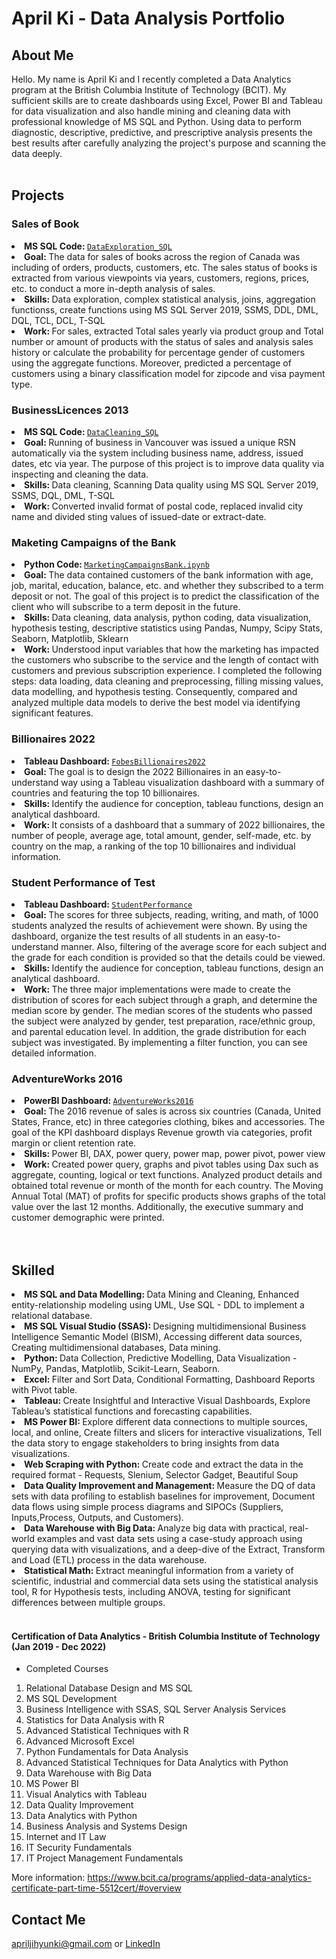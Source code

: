 # April Ki - Data Analysis Portfolio

## About Me
Hello. My name is April Ki and I recently completed a Data Analytics program at the British Columbia Institute of Technology (BCIT). 
My sufficient skills are to create dashboards using Excel, Power BI and Tableau for data visualization and also handle mining and cleaning data with professional knowledge of MS SQL and Python. Using data to perform diagnostic, descriptive, predictive, and prescriptive analysis presents the best results after carefully analyzing the project's purpose and scanning the data deeply.
</br></br>

## Projects

### Sales of Book 
<li><strong>MS SQL Code: </strong><a href="https://github.com/AprilKi/DataAnalysisPortfolio/blob/main/DataExplorationSQL">
<code>DataExploration_SQL</code></a></li>
<li><strong>Goal: </strong> The data for sales of books across the region of Canada was including of orders, products, customers, etc. The sales status of books is extracted from various viewpoints via years, customers, regions, prices, etc. to conduct a more in-depth analysis of sales.</li>
<li><strong>Skills: </strong> Data exploration, complex statistical analysis, joins, aggregation functionss, create functions using MS SQL Server 2019, SSMS, DDL, DML, DQL, TCL, DCL, T-SQL</li>
<li><strong>Work: </strong> For sales, extracted Total sales yearly via product group and Total number or amount of products with the status of sales and analysis sales history or calculate the probability for percentage gender of customers using the aggregate functions. Moreover, predicted a percentage of customers using a binary classification model for zipcode and visa payment type.</li>


### BusinessLicences 2013
<li><strong>MS SQL Code: </strong><a href="https://github.com/AprilKi/DataAnalysisPortfolio/blob/main/DataCleaningSQL.sql">
<code>DataCleaning_SQL</code></a></li>
<li><strong>Goal: </strong> Running of business in Vancouver was issued a unique RSN automatically via the system including business name, address, issued dates, etc via year. The purpose of this project is to improve data quality via inspecting and cleaning the data.</li>
<li><strong>Skills: </strong> Data cleaning, Scanning Data quality using MS SQL Server 2019, SSMS, DQL, DML, T-SQL</li>
<li><strong>Work: </strong> Converted invalid format of postal code, replaced invalid city name and divided sting values of issued-date or extract-date.</li>


### Maketing Campaigns of the Bank 
<li><strong>Python Code: </strong><a href="https://github.com/AprilKi/Data_Analysis_Portfolio/blob/main/MarketingCampaignsBank.ipynb"><code>MarketingCampaignsBank.ipynb</code></a></li>
<li><strong>Goal: </strong>The data contained customers of the bank information with age, job, marital, education, balance, etc. and whether they subscribed to a term deposit or not. The goal of this project is to predict the classification of the client who will subscribe to a term deposit in the future.</li>
<li><strong>Skills: </strong> Data cleaning, data analysis, python coding, data visualization, hypothesis testing, descriptive statistics using Pandas, Numpy, Scipy Stats, Seaborn, Matplotlib, Sklearn</li>
<li><strong>Work: </strong> Understood input variables that how the marketing has impacted the customers who subscribe to the service and the length of contact with customers and previous subscription experience. I completed the following steps: data loading, data cleaning and preprocessing, filling missing values, data modelling, and hypothesis testing. Consequently, compared and analyzed multiple data models to derive the best model via identifying significant features. </li>


### Billionaires 2022
<li><strong>Tableau Dashboard: </strong><a href="https://public.tableau.com/app/profile/jihyun.ki4896/viz/BILLIONAIRES2022/FobesBillionaires2022"><code>FobesBillionaires2022</code></a></li>
<li><strong>Goal: </strong> The goal is to design the 2022 Billionaires in an easy-to-understand way using a Tableau visualization dashboard with a summary of countries and featuring the top 10 billionaires.</li>
<li><strong>Skills: </strong> Identify the audience for conception, tableau functions, design an analytical dashboard.</li>
<li><strong>Work: </strong> It consists of a dashboard that a summary of 2022 billionaires, the number of people, average age, total amount, gender, self-made, etc. by country on the map, a ranking of the top 10 billionaires and individual information.</li>


### Student Performance of Test
<li><strong>Tableau Dashboard: </strong><a href="https://public.tableau.com/app/profile/jihyun.ki4896/viz/StudentPerfomance_16594734536610/Student"><code>StudentPerformance</code></a></li>
<li><strong>Goal: </strong>The scores for three subjects, reading, writing, and math, of 1000 students analyzed the results of achievement were shown. By using the dashboard, organize the test results of all students in an easy-to-understand manner. Also, filtering of the average score for each subject and the grade for each condition is provided so that the details could be viewed.</li>
<li><strong>Skills: </strong> Identify the audience for conception, tableau functions, design an analytical dashboard.</li>
<li><strong>Work: </strong> The three major implementations were made to create the distribution of scores for each subject through a graph, and determine the median score by gender. The median scores of the students who passed the subject were analyzed by gender, test preparation, race/ethnic group, and parental education level. In addition, the grade distribution for each subject was investigated. By implementing a filter function, you can see detailed information.</li>


### AdventureWorks 2016 
<li><strong>PowerBI Dashboard: </strong><a href="https://github.com/AprilKi/DataAnalysisPortfolio/blob/main/AdventureWorksPowerBI.pdf">
<code>AdventureWorks2016</code></a></li>
<li><strong>Goal: </strong> The 2016 revenue of sales is across six countries (Canada, United States, France, etc) in three categories clothing, bikes and accessories. The goal of the KPI dashboard displays Revenue growth via categories, profit margin or client retention rate.</li>
<li><strong>Skills: </strong> Power BI, DAX, power query, power map, power pivot, power view</li>
<li><strong>Work: </strong> Created power query, graphs and pivot tables using Dax such as aggregate, counting, logical or text functions. Analyzed product details and obtained total revenue or month of the month for each country. The Moving Annual Total (MAT) of profits for specific products shows graphs of the total value over the last 12 months. Additionally, the executive summary and customer demographic were printed.</li>
</br></br>


## Skilled
<li><strong>MS SQL and Data Modelling: </strong> Data Mining and Cleaning, Enhanced entity-relationship modeling using UML, Use SQL - DDL to implement a relational database. </li>
<li><strong>MS SQL Visual Studio (SSAS): </strong> Designing multidimensional Business Intelligence Semantic Model (BISM), Accessing different data sources, Creating multidimensional databases, Data mining.</li>
<li><strong>Python: </strong> Data Collection, Predictive Modelling, Data Visualization - NumPy, Pandas, Matplotlib, Scikit-Learn, Seaborn.</li>
<li><strong>Excel: </strong> Filter and Sort Data, Conditional Formatting, Dashboard Reports with Pivot table.</li> 
<li><strong>Tableau: </strong> Create Insightful and Interactive Visual Dashboards, Explore Tableau’s statistical functions and forecasting capabilities.</li>
<li><strong>MS Power BI: </strong> Explore different data connections to multiple sources, local, and online, Create filters and slicers for interactive visualizations, Tell the data story to engage stakeholders to bring insights from data visualizations.</li>
<li><strong>Web Scraping with Python: </strong>  Create code and extract the data in the required format - Requests, Slenium, Selector Gadget, Beautiful Soup</li>
<li><strong>Data Quality Improvement and Management: </strong> Measure the DQ of data sets with data profiling to establish baselines for improvement, Document data flows using simple process diagrams and SIPOCs (Suppliers, Inputs,Process, Outputs, and Customers). </li>
<li><strong>Data Warehouse with Big Data: </strong>Analyze big data with practical, real-world examples and vast data sets using a case-study approach using querying data with visualizations, and a deep-dive of the Extract, Transform and Load (ETL) process in the data warehouse.</li>
<li><strong>Statistical Math: </strong> Extract meaningful information from a variety of scientific, industrial and commercial data sets using the statistical analysis tool, R for Hypothesis tests, including ANOVA, testing for significant differences between multiple groups.</li>



</br> 
 
#### Certification of Data Analytics - British Columbia Institute of Technology (Jan 2019 - Dec 2022)

- Completed Courses
1. Relational Database Design and MS SQL
2. MS SQL Development
3. Business Intelligence with SSAS, SQL Server Analysis Services
4. Statistics for Data Analysis with R
5. Advanced Statistical Techniques with R
6. Advanced Microsoft Excel
7. Python Fundamentals for Data Analysis
8. Advanced Statistical Techniques for Data Analytics with Python
9. Data Warehouse with Big Data
10. MS Power BI
11. Visual Analytics with Tableau
12. Data Quality Improvement
13. Data Analytics with Python
14. Business Analysis and Systems Design
15. Internet and IT Law
16. IT Security Fundamentals
17. IT Project Management Fundamentals

More information: https://www.bcit.ca/programs/applied-data-analytics-certificate-part-time-5512cert/#overview

## Contact Me
apriljihyunki@gmail.com or <a href="https://www.linkedin.com/in/april-ki-a01277138">LinkedIn</a>
